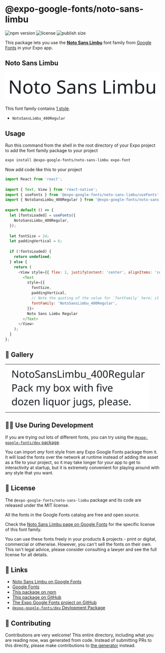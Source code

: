 # @expo-google-fonts/noto-sans-limbu

![npm version](https://flat.badgen.net/npm/v/@expo-google-fonts/noto-sans-limbu)
![license](https://flat.badgen.net/github/license/expo/google-fonts)
![publish size](https://flat.badgen.net/packagephobia/install/@expo-google-fonts/noto-sans-limbu)

This package lets you use the [**Noto Sans Limbu**](https://fonts.google.com/specimen/Noto+Sans+Limbu) font family from [Google Fonts](https://fonts.google.com/) in your Expo app.

## Noto Sans Limbu

![Noto Sans Limbu](./font-family.png)

This font family contains [1 style](#-gallery).

- `NotoSansLimbu_400Regular`

## Usage

Run this command from the shell in the root directory of your Expo project to add the font family package to your project
```sh
expo install @expo-google-fonts/noto-sans-limbu expo-font
```

Now add code like this to your project
```js
import React from 'react';

import { Text, View } from 'react-native';
import { useFonts } from '@expo-google-fonts/noto-sans-limbu/useFonts';
import { NotoSansLimbu_400Regular } from '@expo-google-fonts/noto-sans-limbu/400Regular';

export default () => {
  let [fontsLoaded] = useFonts({
    NotoSansLimbu_400Regular,
  });

  let fontSize = 24;
  let paddingVertical = 6;

  if (!fontsLoaded) {
    return undefined;
  } else {
    return (
      <View style={{ flex: 1, justifyContent: 'center', alignItems: 'center' }}>
        <Text
          style={{
            fontSize,
            paddingVertical,
            // Note the quoting of the value for `fontFamily` here; it expects a string!
            fontFamily: 'NotoSansLimbu_400Regular',
          }}>
          Noto Sans Limbu Regular
        </Text>
      </View>
    );
  }
};

```

## 🔡 Gallery


||||
|-|-|-|
|![NotoSansLimbu_400Regular](./NotoSansLimbu_400Regular.ttf.png)||||


## 👩‍💻 Use During Development

If you are trying out lots of different fonts, you can try using the [`@expo-google-fonts/dev` package](https://github.com/expo/google-fonts/tree/master/font-packages/dev#readme).

You can import *any* font style from any Expo Google Fonts package from it. It will load the fonts
over the network at runtime instead of adding the asset as a file to your project, so it may take longer
for your app to get to interactivity at startup, but it is extremely convenient
for playing around with any style that you want.

## 📖 License

The `@expo-google-fonts/noto-sans-limbu` package and its code are released under the MIT license.

All the fonts in the Google Fonts catalog are free and open source.

Check the [Noto Sans Limbu page on Google Fonts](https://fonts.google.com/specimen/Noto+Sans+Limbu) for the specific license of this font family.

You can use these fonts freely in your products & projects - print or digital, commercial or otherwise. However, you can't sell the fonts on their own. This isn't legal advice, please consider consulting a lawyer and see the full license for all details.

## 🔗 Links

- [Noto Sans Limbu on Google Fonts](https://fonts.google.com/specimen/Noto+Sans+Limbu)
- [Google Fonts](https://fonts.google.com/)
- [This package on npm](https://www.npmjs.com/package/@expo-google-fonts/noto-sans-limbu)
- [This package on GitHub](https://github.com/expo/google-fonts/tree/master/font-packages/noto-sans-limbu)
- [The Expo Google Fonts project on GitHub](https://github.com/expo/google-fonts)
- [`@expo-google-fonts/dev` Devlopment Package](https://github.com/expo/google-fonts/tree/master/font-packages/dev)

## 🤝 Contributing

Contributions are very welcome! This entire directory, including what you are reading now, was generated from code. Instead of submitting PRs to this directly, please make contributions to [the generator](https://github.com/expo/google-fonts/tree/master/packages/generator) instead.
